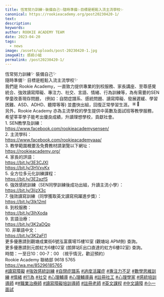 ```yaml
---
title: 恆常努力訓練✨裝備自己✨隨時準備✨目標是輕鬆入流主流學校✨
canonical: https://rookieacademy.org/post20230420-1/
text: 
description: 
keywords: 
author: ROOKIE ACADEMY TEAM
date: 2023-04-20
tags:
  - news
image: /assets/uploads/post-20230420-1.jpg
imageAlt: 感統小組
permalink: /post20230420-1/
---
```

<span class="x193iq5w xeuugli x13faqbe x1vvkbs x1xmvt09 x1lliihq x1s928wv xhkezso x1gmr53x x1cpjm7i x1fgarty x1943h6x xudqn12 x3x7a5m x6prxxf xvq8zen xo1l8bm xzsf02u x1yc453h" dir="auto"><div class="x11i5rnm xat24cr x1mh8g0r x1vvkbs xdj266r x126k92a"><div dir="auto" style="text-align: start;">恆常努力訓練<span class="x3nfvp2 x1j61x8r x1fcty0u xdj266r xhhsvwb xat24cr xgzva0m xxymvpz xlup9mm x1kky2od"><img height="16" width="16" alt="✨" referrerpolicy="origin-when-cross-origin" src="https://static.xx.fbcdn.net/images/emoji.php/v9/t7b/1.5/16/2728.png"></span>裝備自己<span class="x3nfvp2 x1j61x8r x1fcty0u xdj266r xhhsvwb xat24cr xgzva0m xxymvpz xlup9mm x1kky2od"><img height="16" width="16" alt="✨" referrerpolicy="origin-when-cross-origin" src="https://static.xx.fbcdn.net/images/emoji.php/v9/t7b/1.5/16/2728.png"></span></div><div dir="auto" style="text-align: start;">隨時準備<span class="x3nfvp2 x1j61x8r x1fcty0u xdj266r xhhsvwb xat24cr xgzva0m xxymvpz xlup9mm x1kky2od"><img height="16" width="16" alt="✨" referrerpolicy="origin-when-cross-origin" src="https://static.xx.fbcdn.net/images/emoji.php/v9/t7b/1.5/16/2728.png"></span>目標是輕鬆入流主流學校<span class="x3nfvp2 x1j61x8r x1fcty0u xdj266r xhhsvwb xat24cr xgzva0m xxymvpz xlup9mm x1kky2od"><img height="16" width="16" alt="✨" referrerpolicy="origin-when-cross-origin" src="https://static.xx.fbcdn.net/images/emoji.php/v9/t7b/1.5/16/2728.png"></span></div></div><div class="x11i5rnm xat24cr x1mh8g0r x1vvkbs xtlvy1s x126k92a"><div dir="auto" style="text-align: start;">我們是 Rookie Academy，一直致力提供專業的到校服務、家長講座、至尊感覺統合、強效讀寫障礙、專注力、社交、言語、情緒、行為訓練等，為有需要的SEN學童改善現存問題， (例如：自閉症譜系、感統問題、讀寫障礙、發展遲緩、學習困難、ASD、ADHD、聽障等等) 並盡快出組，回復正常學習生涯。<span class="x3nfvp2 x1j61x8r x1fcty0u xdj266r xhhsvwb xat24cr xgzva0m xxymvpz xlup9mm x1kky2od"><img height="16" width="16" alt="☀️" referrerpolicy="origin-when-cross-origin" src="https://static.xx.fbcdn.net/images/emoji.php/v9/tf4/1.5/16/2600.png"></span><span class="x3nfvp2 x1j61x8r x1fcty0u xdj266r xhhsvwb xat24cr xgzva0m xxymvpz xlup9mm x1kky2od"><img height="16" width="16" alt="🌈" referrerpolicy="origin-when-cross-origin" src="https://static.xx.fbcdn.net/images/emoji.php/v9/t6c/1.5/16/1f308.png"></span></div></div><div class="x11i5rnm xat24cr x1mh8g0r x1vvkbs xtlvy1s x126k92a"><div dir="auto" style="text-align: start;"><span><a tabindex="-1"></a></span>另外，Rookie Academy 亦為主流學校的學生提供中英數及面試班等教學服務，希望莘莘學子能考出優良成績，升讀理想學校，貢獻社會。</div></div><div class="x11i5rnm xat24cr x1mh8g0r x1vvkbs xtlvy1s x126k92a"><div dir="auto" style="text-align: start;">1. SEN教學及訓練：</div></div><div class="x11i5rnm xat24cr x1mh8g0r x1vvkbs xtlvy1s x126k92a"><div dir="auto" style="text-align: start;"><span><a class="x1i10hfl xjbqb8w x6umtig x1b1mbwd xaqea5y xav7gou x9f619 x1ypdohk xt0psk2 xe8uvvx xdj266r x11i5rnm xat24cr x1mh8g0r xexx8yu x4uap5 x18d9i69 xkhd6sd x16tdsg8 x1hl2dhg xggy1nq x1a2a7pz xt0b8zv x1qq9wsj xo1l8bm" href="https://www.facebook.com/rookieacademysensen/?__cft__[0]=AZXJ2SXPaW8FHri8wiIv-3qeAbPyeueBPhgQTHBI5lWsJd2jo7CvYwxakqZMPa9Jv6c278i_I_aiUr69L98Au2rCXu44XdZEtFSdO0LJFp6s7QmhTVzHqrLbaRKJYnU-_V4qhe1gg2xqKI8lrCcDYFjq0aWVR7MwOJbptJufAb0Rj883l-Hiy3Q77hcDFo84QPw&amp;__tn__=kK-R" role="link" tabindex="0"><span class="xt0psk2"><span>https://www.facebook.com/rookieacademysensen/</span></span></a></span></div></div><div class="x11i5rnm xat24cr x1mh8g0r x1vvkbs xtlvy1s x126k92a"><div dir="auto" style="text-align: start;">2. 主流學科：</div></div><div class="x11i5rnm xat24cr x1mh8g0r x1vvkbs xtlvy1s x126k92a"><div dir="auto" style="text-align: start;"><span><a class="x1i10hfl xjbqb8w x6umtig x1b1mbwd xaqea5y xav7gou x9f619 x1ypdohk xt0psk2 xe8uvvx xdj266r x11i5rnm xat24cr x1mh8g0r xexx8yu x4uap5 x18d9i69 xkhd6sd x16tdsg8 x1hl2dhg xggy1nq x1a2a7pz xt0b8zv x1qq9wsj xo1l8bm" href="https://www.facebook.com/rookieacademyaaa/?__cft__[0]=AZXJ2SXPaW8FHri8wiIv-3qeAbPyeueBPhgQTHBI5lWsJd2jo7CvYwxakqZMPa9Jv6c278i_I_aiUr69L98Au2rCXu44XdZEtFSdO0LJFp6s7QmhTVzHqrLbaRKJYnU-_V4qhe1gg2xqKI8lrCcDYFjq0aWVR7MwOJbptJufAb0Rj883l-Hiy3Q77hcDFo84QPw&amp;__tn__=kK-R" role="link" tabindex="0"><span class="xt0psk2"><span>https://www.facebook.com/rookieacademyaaa/</span></span></a></span></div></div><div class="x11i5rnm xat24cr x1mh8g0r x1vvkbs xtlvy1s x126k92a"><div dir="auto" style="text-align: start;">3. 教學範圍概要及免費教材請瀏覽以下網址：</div></div><div class="x11i5rnm xat24cr x1mh8g0r x1vvkbs xtlvy1s x126k92a"><div dir="auto" style="text-align: start;"><span><a class="x1i10hfl xjbqb8w x6umtig x1b1mbwd xaqea5y xav7gou x9f619 x1ypdohk xt0psk2 xe8uvvx xdj266r x11i5rnm xat24cr x1mh8g0r xexx8yu x4uap5 x18d9i69 xkhd6sd x16tdsg8 x1hl2dhg xggy1nq x1a2a7pz xt0b8zv x1fey0fg" href="https://l.facebook.com/l.php?u=https%3A%2F%2Frookieacademy.org%2F%3Ffbclid%3DIwAR0No3kCm-KQylGHc2ncoOy4GEhWoYN3D7eKwucak1Tr3QpBWfYgH5h1hE4&amp;h=AT39zaICz_Z5IBGjSByhvMKRsH4RwvGF99tP7qLr8oGu7fSC61gqWEqvTVSBtzSN5nuBfRqohjCxwZnQH6NKjfL9iTQbEntQLC1CeNkpbSr0JlPOz6hy3p8ajNjFP4xZdgyq&amp;__tn__=-UK-R&amp;c[0]=AT2pOaGsHoSMrkPEtph5ay5U5aPvahm4cXHhPyvor612dAK-FIlf3M-T2nkt0LwqsLpFdx5tNaYMxldSlCsgrRMunZL0o-Hb7WIbHIpYV68N__i2s14SRBMTCK9EXnTk7wv4hbd2pS3PpqZhr5gWunWsRLsuQ2mkUElcc6cByewG9vMtW133rz6eYnOmiTqA-tnaJQERRrgT" rel="nofollow noopener" role="link" tabindex="0" target="_blank">https://rookieacademy.org/</a></span></div></div><div class="x11i5rnm xat24cr x1mh8g0r x1vvkbs xtlvy1s x126k92a"><div dir="auto" style="text-align: start;">4. 家長的評語：</div></div><div class="x11i5rnm xat24cr x1mh8g0r x1vvkbs xtlvy1s x126k92a"><div dir="auto" style="text-align: start;"><span><a class="x1i10hfl xjbqb8w x6umtig x1b1mbwd xaqea5y xav7gou x9f619 x1ypdohk xt0psk2 xe8uvvx xdj266r x11i5rnm xat24cr x1mh8g0r xexx8yu x4uap5 x18d9i69 xkhd6sd x16tdsg8 x1hl2dhg xggy1nq x1a2a7pz xt0b8zv x1fey0fg" href="https://l.facebook.com/l.php?u=https%3A%2F%2Fbit.ly%2F3E3CJXI%3Ffbclid%3DIwAR0q1vCa8vZWuM3KFJEUHReAbduwWk7_JOQfjNVigL98X_BcmBtsj82ElVg&amp;h=AT0mvQYMi7ej3U7Wwq8_Cu6hLRswIDCDQNgVDsIbcMyWV4IHrC0XOkT-NwubOnLOPzA9K6qgq5jVBsw27e160LGv86zmnM4utbSXjHl2DadASdIFnIBQ_Ch2R4I45Fs_Q-t2&amp;__tn__=-UK-R&amp;c[0]=AT2pOaGsHoSMrkPEtph5ay5U5aPvahm4cXHhPyvor612dAK-FIlf3M-T2nkt0LwqsLpFdx5tNaYMxldSlCsgrRMunZL0o-Hb7WIbHIpYV68N__i2s14SRBMTCK9EXnTk7wv4hbd2pS3PpqZhr5gWunWsRLsuQ2mkUElcc6cByewG9vMtW133rz6eYnOmiTqA-tnaJQERRrgT" rel="nofollow noopener" role="link" tabindex="0" target="_blank">https://bit.ly/3E3CJXI</a></span></div></div><div class="x11i5rnm xat24cr x1mh8g0r x1vvkbs xtlvy1s x126k92a"><div dir="auto" style="text-align: start;"><span><a class="x1i10hfl xjbqb8w x6umtig x1b1mbwd xaqea5y xav7gou x9f619 x1ypdohk xt0psk2 xe8uvvx xdj266r x11i5rnm xat24cr x1mh8g0r xexx8yu x4uap5 x18d9i69 xkhd6sd x16tdsg8 x1hl2dhg xggy1nq x1a2a7pz xt0b8zv x1fey0fg" href="https://l.facebook.com/l.php?u=https%3A%2F%2Fbit.ly%2F3HVxyKx%3Ffbclid%3DIwAR0pEcTuLyI7yZtkNJ_A80EZU2KM9tIVDEBybFXHXMXf0nXTrHzZhNKl2Q4&amp;h=AT1uI_zZGux_6sadcsDGF7p0tjax9jruFNswHN4bXrcWyeYGoV2dqWq6hs-X0kch7gudK2Xi4Rc4S7BUJvyxHaSKGyQr8gsI7JA6MK_CKrhDrGZRQ2vBoOy4Xg0iHs27LqmS&amp;__tn__=-UK-R&amp;c[0]=AT2pOaGsHoSMrkPEtph5ay5U5aPvahm4cXHhPyvor612dAK-FIlf3M-T2nkt0LwqsLpFdx5tNaYMxldSlCsgrRMunZL0o-Hb7WIbHIpYV68N__i2s14SRBMTCK9EXnTk7wv4hbd2pS3PpqZhr5gWunWsRLsuQ2mkUElcc6cByewG9vMtW133rz6eYnOmiTqA-tnaJQERRrgT" rel="nofollow noopener" role="link" tabindex="0" target="_blank">https://bit.ly/3HVxyKx</a></span></div></div><div class="x11i5rnm xat24cr x1mh8g0r x1vvkbs xtlvy1s x126k92a"><div dir="auto" style="text-align: start;">5. 全方位多元化訓練課程：</div></div><div class="x11i5rnm xat24cr x1mh8g0r x1vvkbs xtlvy1s x126k92a"><div dir="auto" style="text-align: start;"><span><a class="x1i10hfl xjbqb8w x6umtig x1b1mbwd xaqea5y xav7gou x9f619 x1ypdohk xt0psk2 xe8uvvx xdj266r x11i5rnm xat24cr x1mh8g0r xexx8yu x4uap5 x18d9i69 xkhd6sd x16tdsg8 x1hl2dhg xggy1nq x1a2a7pz xt0b8zv x1fey0fg" href="https://l.facebook.com/l.php?u=https%3A%2F%2Fbit.ly%2F3E2azfS%3Ffbclid%3DIwAR3Olfq8PAJKjLhbi0J18NDS1zTJ1qFRVPlKcvJgjaSCbvQxXRyF108p4-8&amp;h=AT1RZ62_1nKn4ag5NL30mxAKTidsRkB1dJo1poS_F5I2Dsl0Y6jzvf7bn3YwNzh2U9aOCDOmRptayKk2tH6Q2pdSQrMspRgg7LYaw23TqmlgVeBie78ugWsYSP5fsNhqqR5M&amp;__tn__=-UK-R&amp;c[0]=AT2pOaGsHoSMrkPEtph5ay5U5aPvahm4cXHhPyvor612dAK-FIlf3M-T2nkt0LwqsLpFdx5tNaYMxldSlCsgrRMunZL0o-Hb7WIbHIpYV68N__i2s14SRBMTCK9EXnTk7wv4hbd2pS3PpqZhr5gWunWsRLsuQ2mkUElcc6cByewG9vMtW133rz6eYnOmiTqA-tnaJQERRrgT" rel="nofollow noopener" role="link" tabindex="0" target="_blank">https://bit.ly/3E2azfS</a></span></div></div><div class="x11i5rnm xat24cr x1mh8g0r x1vvkbs xtlvy1s x126k92a"><div dir="auto" style="text-align: start;">6. 強效感統訓練（SEN同學訓練後成功出組，升讀主流小學）：</div></div><div class="x11i5rnm xat24cr x1mh8g0r x1vvkbs xtlvy1s x126k92a"><div dir="auto" style="text-align: start;"><span><a class="x1i10hfl xjbqb8w x6umtig x1b1mbwd xaqea5y xav7gou x9f619 x1ypdohk xt0psk2 xe8uvvx xdj266r x11i5rnm xat24cr x1mh8g0r xexx8yu x4uap5 x18d9i69 xkhd6sd x16tdsg8 x1hl2dhg xggy1nq x1a2a7pz xt0b8zv x1fey0fg" href="https://l.facebook.com/l.php?u=https%3A%2F%2Fbit.ly%2F3IjzX3c%3Ffbclid%3DIwAR2_vjpuAhBwg8PgJ8CJjzPhYcsCkfh2fAr1G8J-dG18npZj-AkiETu9dwE&amp;h=AT22YqaG91ZUvC-DKUu4KZ7uUNHsyivILmx4jwxJfsrLt9LygMRxdjnKIFqF2u1A8poXRqulpU7T5U29pzPyNzOk9v8w4ujGa3fRi_8mV5GnJ_dDkWSw8wUVBJmhpaYMOENn&amp;__tn__=-UK-R&amp;c[0]=AT2pOaGsHoSMrkPEtph5ay5U5aPvahm4cXHhPyvor612dAK-FIlf3M-T2nkt0LwqsLpFdx5tNaYMxldSlCsgrRMunZL0o-Hb7WIbHIpYV68N__i2s14SRBMTCK9EXnTk7wv4hbd2pS3PpqZhr5gWunWsRLsuQ2mkUElcc6cByewG9vMtW133rz6eYnOmiTqA-tnaJQERRrgT" rel="nofollow noopener" role="link" tabindex="0" target="_blank">https://bit.ly/3IjzX3c</a></span></div></div><div class="x11i5rnm xat24cr x1mh8g0r x1vvkbs xtlvy1s x126k92a"><div dir="auto" style="text-align: start;">7. 強效讀寫訓練（同學獲取英文讀寫飛躍進步獎）：</div><div dir="auto" style="text-align: start;"><span><a class="x1i10hfl xjbqb8w x6umtig x1b1mbwd xaqea5y xav7gou x9f619 x1ypdohk xt0psk2 xe8uvvx xdj266r x11i5rnm xat24cr x1mh8g0r xexx8yu x4uap5 x18d9i69 xkhd6sd x16tdsg8 x1hl2dhg xggy1nq x1a2a7pz xt0b8zv x1fey0fg" href="https://l.facebook.com/l.php?u=https%3A%2F%2Fbit.ly%2F3Ik12mI%3Ffbclid%3DIwAR0No3kCm-KQylGHc2ncoOy4GEhWoYN3D7eKwucak1Tr3QpBWfYgH5h1hE4&amp;h=AT1wF4jRmv-t4x9I74LDtJcwjKwb_piOVnHfp79V0NPOfHwV3YxcR2ugHV-FVn-6hPh8B4CHz3gc54eRZntanIjAkLR2XaRH_GFYYF4oyLW3ynG4-BrFHWK3aTs36FUQayRn&amp;__tn__=-UK-R&amp;c[0]=AT2pOaGsHoSMrkPEtph5ay5U5aPvahm4cXHhPyvor612dAK-FIlf3M-T2nkt0LwqsLpFdx5tNaYMxldSlCsgrRMunZL0o-Hb7WIbHIpYV68N__i2s14SRBMTCK9EXnTk7wv4hbd2pS3PpqZhr5gWunWsRLsuQ2mkUElcc6cByewG9vMtW133rz6eYnOmiTqA-tnaJQERRrgT" rel="nofollow noopener" role="link" tabindex="0" target="_blank">https://bit.ly/3Ik12mI</a></span></div></div><div class="x11i5rnm xat24cr x1mh8g0r x1vvkbs xtlvy1s x126k92a"><div dir="auto" style="text-align: start;">8. 到校服務：</div></div><div class="x11i5rnm xat24cr x1mh8g0r x1vvkbs xtlvy1s x126k92a"><div dir="auto" style="text-align: start;"><span><a class="x1i10hfl xjbqb8w x6umtig x1b1mbwd xaqea5y xav7gou x9f619 x1ypdohk xt0psk2 xe8uvvx xdj266r x11i5rnm xat24cr x1mh8g0r xexx8yu x4uap5 x18d9i69 xkhd6sd x16tdsg8 x1hl2dhg xggy1nq x1a2a7pz xt0b8zv x1fey0fg" href="https://l.facebook.com/l.php?u=https%3A%2F%2Fbit.ly%2F3IhXoda%3Ffbclid%3DIwAR1FBBaBr9MIXYRKCvCFruFrC-GfoBuD3XaeXmV99bFR2lvBAQa9CVUMUP0&amp;h=AT0DYFTNDTw2jGHvYltfmtQ28CRLy_6BJpe3xwwhdijDMiVDo73QpyNFwYdCe5gueB2ds7PfGheURg9itr00tqrYBSMNGdCiRZI65bY8Q1R8CiwX-cmMT-hh94EycP42vPXm&amp;__tn__=-UK-R&amp;c[0]=AT2pOaGsHoSMrkPEtph5ay5U5aPvahm4cXHhPyvor612dAK-FIlf3M-T2nkt0LwqsLpFdx5tNaYMxldSlCsgrRMunZL0o-Hb7WIbHIpYV68N__i2s14SRBMTCK9EXnTk7wv4hbd2pS3PpqZhr5gWunWsRLsuQ2mkUElcc6cByewG9vMtW133rz6eYnOmiTqA-tnaJQERRrgT" rel="nofollow noopener" role="link" tabindex="0" target="_blank">https://bit.ly/3IhXoda</a></span></div></div><div class="x11i5rnm xat24cr x1mh8g0r x1vvkbs xtlvy1s x126k92a"><div dir="auto" style="text-align: start;">9. 言語治療：</div></div><div class="x11i5rnm xat24cr x1mh8g0r x1vvkbs xtlvy1s x126k92a"><div dir="auto" style="text-align: start;"><span><a class="x1i10hfl xjbqb8w x6umtig x1b1mbwd xaqea5y xav7gou x9f619 x1ypdohk xt0psk2 xe8uvvx xdj266r x11i5rnm xat24cr x1mh8g0r xexx8yu x4uap5 x18d9i69 xkhd6sd x16tdsg8 x1hl2dhg xggy1nq x1a2a7pz xt0b8zv x1fey0fg" href="https://l.facebook.com/l.php?u=https%3A%2F%2Fbit.ly%2F3K2aDQp%3Ffbclid%3DIwAR3LV-6FDdrCpdfpGxI_RJvLAE7kVbI8mwDC2vD623Q_AcD78CPnqDGLpzY&amp;h=AT2MhggcmkHnjOqM3KOGegjyqfx_YD4K6Skl4iULJ_vTbAJADqDUEk9RyHsYyWzxttsHvaBdvlVSpNgZql19Wc_Hf0UPDkZIXhS1mVD_QbYiQTOXjwl2lIba51wV4ELKj-Ti&amp;__tn__=-UK-R&amp;c[0]=AT2pOaGsHoSMrkPEtph5ay5U5aPvahm4cXHhPyvor612dAK-FIlf3M-T2nkt0LwqsLpFdx5tNaYMxldSlCsgrRMunZL0o-Hb7WIbHIpYV68N__i2s14SRBMTCK9EXnTk7wv4hbd2pS3PpqZhr5gWunWsRLsuQ2mkUElcc6cByewG9vMtW133rz6eYnOmiTqA-tnaJQERRrgT" rel="nofollow noopener" role="link" tabindex="0" target="_blank">https://bit.ly/3K2aDQp</a></span></div></div><div class="x11i5rnm xat24cr x1mh8g0r x1vvkbs xtlvy1s x126k92a"><div dir="auto" style="text-align: start;">10. 非華語中文：</div><div dir="auto" style="text-align: start;"><span><a class="x1i10hfl xjbqb8w x6umtig x1b1mbwd xaqea5y xav7gou x9f619 x1ypdohk xt0psk2 xe8uvvx xdj266r x11i5rnm xat24cr x1mh8g0r xexx8yu x4uap5 x18d9i69 xkhd6sd x16tdsg8 x1hl2dhg xggy1nq x1a2a7pz xt0b8zv x1fey0fg" href="https://l.facebook.com/l.php?u=https%3A%2F%2Fbit.ly%2F3K2aFI1%3Ffbclid%3DIwAR13Ab11YM5s5G518_M7tfIbdhBR716Ni7qLZX-rNK2Igt8_5DMAlvdVp88&amp;h=AT1ZsLpDvVGGJ1dsISBA2jgwAXxIReMri4sriwmVFDtiw5p7Q_Fy0bW4_xzm3VizXRnHSeN54iAEZzQYGCNZgwps-fjzJZ9Jnk-rLqUvbTXiaV6fuES6uLxn2b_A62VXfgXW&amp;__tn__=-UK-R&amp;c[0]=AT2pOaGsHoSMrkPEtph5ay5U5aPvahm4cXHhPyvor612dAK-FIlf3M-T2nkt0LwqsLpFdx5tNaYMxldSlCsgrRMunZL0o-Hb7WIbHIpYV68N__i2s14SRBMTCK9EXnTk7wv4hbd2pS3PpqZhr5gWunWsRLsuQ2mkUElcc6cByewG9vMtW133rz6eYnOmiTqA-tnaJQERRrgT" rel="nofollow noopener" role="link" tabindex="0" target="_blank">https://bit.ly/3K2aFI1</a></span></div></div><div class="x11i5rnm xat24cr x1mh8g0r x1vvkbs xtlvy1s x126k92a"><div dir="auto" style="text-align: start;">更多優惠請到觀塘成業街6號泓富廣場15樓10室 (觀塘站 APM側) 查詢。</div></div><div class="x11i5rnm xat24cr x1mh8g0r x1vvkbs xtlvy1s x126k92a"><div dir="auto" style="text-align: start;">更多優惠請到元朗虹方6樓02室 (朗屏站E出口直達的虹方6樓02室) 查詢。</div></div><div class="x11i5rnm xat24cr x1mh8g0r x1vvkbs xtlvy1s x126k92a"><div dir="auto" style="text-align: start;">時間：一至日10：00-7：00 （視乎情況，歡迎預約）</div></div><div class="x11i5rnm xat24cr x1mh8g0r x1vvkbs xtlvy1s x126k92a"><div dir="auto" style="text-align: start;">Rookie Academy 聯絡部 9618 5765 </div></div><div class="x11i5rnm xat24cr x1mh8g0r x1vvkbs xtlvy1s x126k92a"><div dir="auto" style="text-align: start;"><span><a class="x1i10hfl xjbqb8w x6umtig x1b1mbwd xaqea5y xav7gou x9f619 x1ypdohk xt0psk2 xe8uvvx xdj266r x11i5rnm xat24cr x1mh8g0r xexx8yu x4uap5 x18d9i69 xkhd6sd x16tdsg8 x1hl2dhg xggy1nq x1a2a7pz xt0b8zv x1fey0fg" href="https://l.facebook.com/l.php?u=https%3A%2F%2Fwa.me%2F85296185765%3Ffbclid%3DIwAR2qF-wdZUZK2eqGGBC8Kje_svvJJunLUa33KGQMePpunO381Q-7-QCgZ5A&amp;h=AT0zVYULYODvon76z4Nsf4rDuoLDA9ayuEiPM1oCQeO88OwSqvMnoV2_VCyGWQbGqq3XDV0nU93dQrg2L-RFPzb-9rFn5T9g3mZMfQ7T8Cy2Y5sxbVmJNUTdlEkkPO8UDntS&amp;__tn__=-UK-R&amp;c[0]=AT2pOaGsHoSMrkPEtph5ay5U5aPvahm4cXHhPyvor612dAK-FIlf3M-T2nkt0LwqsLpFdx5tNaYMxldSlCsgrRMunZL0o-Hb7WIbHIpYV68N__i2s14SRBMTCK9EXnTk7wv4hbd2pS3PpqZhr5gWunWsRLsuQ2mkUElcc6cByewG9vMtW133rz6eYnOmiTqA-tnaJQERRrgT" rel="nofollow noopener" role="link" tabindex="0" target="_blank">https://wa.me/85296185765</a></span></div></div><div class="x11i5rnm xat24cr x1mh8g0r x1vvkbs xtlvy1s x126k92a"><div dir="auto" style="text-align: start;"><span><a class="x1i10hfl xjbqb8w x6umtig x1b1mbwd xaqea5y xav7gou x9f619 x1ypdohk xt0psk2 xe8uvvx xdj266r x11i5rnm xat24cr x1mh8g0r xexx8yu x4uap5 x18d9i69 xkhd6sd x16tdsg8 x1hl2dhg xggy1nq x1a2a7pz xt0b8zv x1qq9wsj xo1l8bm" href="https://www.facebook.com/hashtag/%E8%AE%80%E5%AF%AB%E9%9A%9C%E7%A4%99?__eep__=6&amp;__cft__[0]=AZXJ2SXPaW8FHri8wiIv-3qeAbPyeueBPhgQTHBI5lWsJd2jo7CvYwxakqZMPa9Jv6c278i_I_aiUr69L98Au2rCXu44XdZEtFSdO0LJFp6s7QmhTVzHqrLbaRKJYnU-_V4qhe1gg2xqKI8lrCcDYFjq0aWVR7MwOJbptJufAb0Rj883l-Hiy3Q77hcDFo84QPw&amp;__tn__=*NK-R" role="link" tabindex="0">#讀寫障礙</a></span> <span><a class="x1i10hfl xjbqb8w x6umtig x1b1mbwd xaqea5y xav7gou x9f619 x1ypdohk xt0psk2 xe8uvvx xdj266r x11i5rnm xat24cr x1mh8g0r xexx8yu x4uap5 x18d9i69 xkhd6sd x16tdsg8 x1hl2dhg xggy1nq x1a2a7pz xt0b8zv x1qq9wsj xo1l8bm" href="https://www.facebook.com/hashtag/%E5%BC%B7%E6%95%88%E6%84%9F%E7%B5%B1%E8%A8%93%E7%B7%B4?__eep__=6&amp;__cft__[0]=AZXJ2SXPaW8FHri8wiIv-3qeAbPyeueBPhgQTHBI5lWsJd2jo7CvYwxakqZMPa9Jv6c278i_I_aiUr69L98Au2rCXu44XdZEtFSdO0LJFp6s7QmhTVzHqrLbaRKJYnU-_V4qhe1gg2xqKI8lrCcDYFjq0aWVR7MwOJbptJufAb0Rj883l-Hiy3Q77hcDFo84QPw&amp;__tn__=*NK-R" role="link" tabindex="0">#強效感統訓練</a></span> <span><a class="x1i10hfl xjbqb8w x6umtig x1b1mbwd xaqea5y xav7gou x9f619 x1ypdohk xt0psk2 xe8uvvx xdj266r x11i5rnm xat24cr x1mh8g0r xexx8yu x4uap5 x18d9i69 xkhd6sd x16tdsg8 x1hl2dhg xggy1nq x1a2a7pz xt0b8zv x1qq9wsj xo1l8bm" href="https://www.facebook.com/hashtag/%E8%87%AA%E9%96%89%E7%97%87%E8%AD%9C%E7%B3%BB?__eep__=6&amp;__cft__[0]=AZXJ2SXPaW8FHri8wiIv-3qeAbPyeueBPhgQTHBI5lWsJd2jo7CvYwxakqZMPa9Jv6c278i_I_aiUr69L98Au2rCXu44XdZEtFSdO0LJFp6s7QmhTVzHqrLbaRKJYnU-_V4qhe1gg2xqKI8lrCcDYFjq0aWVR7MwOJbptJufAb0Rj883l-Hiy3Q77hcDFo84QPw&amp;__tn__=*NK-R" role="link" tabindex="0">#自閉症譜系</a></span> <span><a class="x1i10hfl xjbqb8w x6umtig x1b1mbwd xaqea5y xav7gou x9f619 x1ypdohk xt0psk2 xe8uvvx xdj266r x11i5rnm xat24cr x1mh8g0r xexx8yu x4uap5 x18d9i69 xkhd6sd x16tdsg8 x1hl2dhg xggy1nq x1a2a7pz xt0b8zv x1qq9wsj xo1l8bm" href="https://www.facebook.com/hashtag/%E9%81%8E%E5%BA%A6%E6%B4%BB%E8%BA%8D%E7%97%87?__eep__=6&amp;__cft__[0]=AZXJ2SXPaW8FHri8wiIv-3qeAbPyeueBPhgQTHBI5lWsJd2jo7CvYwxakqZMPa9Jv6c278i_I_aiUr69L98Au2rCXu44XdZEtFSdO0LJFp6s7QmhTVzHqrLbaRKJYnU-_V4qhe1gg2xqKI8lrCcDYFjq0aWVR7MwOJbptJufAb0Rj883l-Hiy3Q77hcDFo84QPw&amp;__tn__=*NK-R" role="link" tabindex="0">#過度活躍症</a></span> <span><a class="x1i10hfl xjbqb8w x6umtig x1b1mbwd xaqea5y xav7gou x9f619 x1ypdohk xt0psk2 xe8uvvx xdj266r x11i5rnm xat24cr x1mh8g0r xexx8yu x4uap5 x18d9i69 xkhd6sd x16tdsg8 x1hl2dhg xggy1nq x1a2a7pz xt0b8zv x1qq9wsj xo1l8bm" href="https://www.facebook.com/hashtag/%E5%B0%88%E6%B3%A8%E5%8A%9B%E4%B8%8D%E8%B6%B3?__eep__=6&amp;__cft__[0]=AZXJ2SXPaW8FHri8wiIv-3qeAbPyeueBPhgQTHBI5lWsJd2jo7CvYwxakqZMPa9Jv6c278i_I_aiUr69L98Au2rCXu44XdZEtFSdO0LJFp6s7QmhTVzHqrLbaRKJYnU-_V4qhe1gg2xqKI8lrCcDYFjq0aWVR7MwOJbptJufAb0Rj883l-Hiy3Q77hcDFo84QPw&amp;__tn__=*NK-R" role="link" tabindex="0">#專注力不足</a></span> <span><a class="x1i10hfl xjbqb8w x6umtig x1b1mbwd xaqea5y xav7gou x9f619 x1ypdohk xt0psk2 xe8uvvx xdj266r x11i5rnm xat24cr x1mh8g0r xexx8yu x4uap5 x18d9i69 xkhd6sd x16tdsg8 x1hl2dhg xggy1nq x1a2a7pz xt0b8zv x1qq9wsj xo1l8bm" href="https://www.facebook.com/hashtag/%E6%95%B8%E5%AD%B8%E6%80%9D%E7%B6%AD%E8%A8%93%E7%B7%B4?__eep__=6&amp;__cft__[0]=AZXJ2SXPaW8FHri8wiIv-3qeAbPyeueBPhgQTHBI5lWsJd2jo7CvYwxakqZMPa9Jv6c278i_I_aiUr69L98Au2rCXu44XdZEtFSdO0LJFp6s7QmhTVzHqrLbaRKJYnU-_V4qhe1gg2xqKI8lrCcDYFjq0aWVR7MwOJbptJufAb0Rj883l-Hiy3Q77hcDFo84QPw&amp;__tn__=*NK-R" role="link" tabindex="0">#數學思維訓練</a></span> <span><a class="x1i10hfl xjbqb8w x6umtig x1b1mbwd xaqea5y xav7gou x9f619 x1ypdohk xt0psk2 xe8uvvx xdj266r x11i5rnm xat24cr x1mh8g0r xexx8yu x4uap5 x18d9i69 xkhd6sd x16tdsg8 x1hl2dhg xggy1nq x1a2a7pz xt0b8zv x1qq9wsj xo1l8bm" href="https://www.facebook.com/hashtag/%E6%83%85%E7%B7%92?__eep__=6&amp;__cft__[0]=AZXJ2SXPaW8FHri8wiIv-3qeAbPyeueBPhgQTHBI5lWsJd2jo7CvYwxakqZMPa9Jv6c278i_I_aiUr69L98Au2rCXu44XdZEtFSdO0LJFp6s7QmhTVzHqrLbaRKJYnU-_V4qhe1gg2xqKI8lrCcDYFjq0aWVR7MwOJbptJufAb0Rj883l-Hiy3Q77hcDFo84QPw&amp;__tn__=*NK-R" role="link" tabindex="0">#情緒</a></span> <span><a class="x1i10hfl xjbqb8w x6umtig x1b1mbwd xaqea5y xav7gou x9f619 x1ypdohk xt0psk2 xe8uvvx xdj266r x11i5rnm xat24cr x1mh8g0r xexx8yu x4uap5 x18d9i69 xkhd6sd x16tdsg8 x1hl2dhg xggy1nq x1a2a7pz xt0b8zv x1qq9wsj xo1l8bm" href="https://www.facebook.com/hashtag/%E8%A1%8C%E7%82%BA?__eep__=6&amp;__cft__[0]=AZXJ2SXPaW8FHri8wiIv-3qeAbPyeueBPhgQTHBI5lWsJd2jo7CvYwxakqZMPa9Jv6c278i_I_aiUr69L98Au2rCXu44XdZEtFSdO0LJFp6s7QmhTVzHqrLbaRKJYnU-_V4qhe1gg2xqKI8lrCcDYFjq0aWVR7MwOJbptJufAb0Rj883l-Hiy3Q77hcDFo84QPw&amp;__tn__=*NK-R" role="link" tabindex="0">#行為</a></span> <span><a class="x1i10hfl xjbqb8w x6umtig x1b1mbwd xaqea5y xav7gou x9f619 x1ypdohk xt0psk2 xe8uvvx xdj266r x11i5rnm xat24cr x1mh8g0r xexx8yu x4uap5 x18d9i69 xkhd6sd x16tdsg8 x1hl2dhg xggy1nq x1a2a7pz xt0b8zv x1qq9wsj xo1l8bm" href="https://www.facebook.com/hashtag/%E7%A4%BE%E4%BA%A4?__eep__=6&amp;__cft__[0]=AZXJ2SXPaW8FHri8wiIv-3qeAbPyeueBPhgQTHBI5lWsJd2jo7CvYwxakqZMPa9Jv6c278i_I_aiUr69L98Au2rCXu44XdZEtFSdO0LJFp6s7QmhTVzHqrLbaRKJYnU-_V4qhe1gg2xqKI8lrCcDYFjq0aWVR7MwOJbptJufAb0Rj883l-Hiy3Q77hcDFo84QPw&amp;__tn__=*NK-R" role="link" tabindex="0">#社交</a></span> <span><a class="x1i10hfl xjbqb8w x6umtig x1b1mbwd xaqea5y xav7gou x9f619 x1ypdohk xt0psk2 xe8uvvx xdj266r x11i5rnm xat24cr x1mh8g0r xexx8yu x4uap5 x18d9i69 xkhd6sd x16tdsg8 x1hl2dhg xggy1nq x1a2a7pz xt0b8zv x1qq9wsj xo1l8bm" href="https://www.facebook.com/hashtag/%E5%BF%83%E7%90%86%E8%BC%94%E5%B0%8E?__eep__=6&amp;__cft__[0]=AZXJ2SXPaW8FHri8wiIv-3qeAbPyeueBPhgQTHBI5lWsJd2jo7CvYwxakqZMPa9Jv6c278i_I_aiUr69L98Au2rCXu44XdZEtFSdO0LJFp6s7QmhTVzHqrLbaRKJYnU-_V4qhe1gg2xqKI8lrCcDYFjq0aWVR7MwOJbptJufAb0Rj883l-Hiy3Q77hcDFo84QPw&amp;__tn__=*NK-R" role="link" tabindex="0">#心理輔導</a></span> <span><a class="x1i10hfl xjbqb8w x6umtig x1b1mbwd xaqea5y xav7gou x9f619 x1ypdohk xt0psk2 xe8uvvx xdj266r x11i5rnm xat24cr x1mh8g0r xexx8yu x4uap5 x18d9i69 xkhd6sd x16tdsg8 x1hl2dhg xggy1nq x1a2a7pz xt0b8zv x1qq9wsj xo1l8bm" href="https://www.facebook.com/hashtag/%E5%BF%83%E7%90%86%E8%BC%94%E5%B0%8E%E5%93%A1?__eep__=6&amp;__cft__[0]=AZXJ2SXPaW8FHri8wiIv-3qeAbPyeueBPhgQTHBI5lWsJd2jo7CvYwxakqZMPa9Jv6c278i_I_aiUr69L98Au2rCXu44XdZEtFSdO0LJFp6s7QmhTVzHqrLbaRKJYnU-_V4qhe1gg2xqKI8lrCcDYFjq0aWVR7MwOJbptJufAb0Rj883l-Hiy3Q77hcDFo84QPw&amp;__tn__=*NK-R" role="link" tabindex="0">#心理輔導員</a></span> <span><a class="x1i10hfl xjbqb8w x6umtig x1b1mbwd xaqea5y xav7gou x9f619 x1ypdohk xt0psk2 xe8uvvx xdj266r x11i5rnm xat24cr x1mh8g0r xexx8yu x4uap5 x18d9i69 xkhd6sd x16tdsg8 x1hl2dhg xggy1nq x1a2a7pz xt0b8zv x1qq9wsj xo1l8bm" href="https://www.facebook.com/hashtag/%E8%A8%BB%E5%86%8A%E7%A4%BE%E5%B7%A5?__eep__=6&amp;__cft__[0]=AZXJ2SXPaW8FHri8wiIv-3qeAbPyeueBPhgQTHBI5lWsJd2jo7CvYwxakqZMPa9Jv6c278i_I_aiUr69L98Au2rCXu44XdZEtFSdO0LJFp6s7QmhTVzHqrLbaRKJYnU-_V4qhe1gg2xqKI8lrCcDYFjq0aWVR7MwOJbptJufAb0Rj883l-Hiy3Q77hcDFo84QPw&amp;__tn__=*NK-R" role="link" tabindex="0">#註冊社工</a></span> <span><a class="x1i10hfl xjbqb8w x6umtig x1b1mbwd xaqea5y xav7gou x9f619 x1ypdohk xt0psk2 xe8uvvx xdj266r x11i5rnm xat24cr x1mh8g0r xexx8yu x4uap5 x18d9i69 xkhd6sd x16tdsg8 x1hl2dhg xggy1nq x1a2a7pz xt0b8zv x1qq9wsj xo1l8bm" href="https://www.facebook.com/hashtag/%E5%BF%83%E7%90%86%E5%AD%B8%E5%AE%B6?__eep__=6&amp;__cft__[0]=AZXJ2SXPaW8FHri8wiIv-3qeAbPyeueBPhgQTHBI5lWsJd2jo7CvYwxakqZMPa9Jv6c278i_I_aiUr69L98Au2rCXu44XdZEtFSdO0LJFp6s7QmhTVzHqrLbaRKJYnU-_V4qhe1gg2xqKI8lrCcDYFjq0aWVR7MwOJbptJufAb0Rj883l-Hiy3Q77hcDFo84QPw&amp;__tn__=*NK-R" role="link" tabindex="0">#心理學家</a></span> <span><a class="x1i10hfl xjbqb8w x6umtig x1b1mbwd xaqea5y xav7gou x9f619 x1ypdohk xt0psk2 xe8uvvx xdj266r x11i5rnm xat24cr x1mh8g0r xexx8yu x4uap5 x18d9i69 xkhd6sd x16tdsg8 x1hl2dhg xggy1nq x1a2a7pz xt0b8zv x1qq9wsj xo1l8bm" href="https://www.facebook.com/hashtag/%E6%84%9F%E7%B5%B1%E5%9F%B9%E8%A8%93%E5%B0%8E%E5%B8%AB?__eep__=6&amp;__cft__[0]=AZXJ2SXPaW8FHri8wiIv-3qeAbPyeueBPhgQTHBI5lWsJd2jo7CvYwxakqZMPa9Jv6c278i_I_aiUr69L98Au2rCXu44XdZEtFSdO0LJFp6s7QmhTVzHqrLbaRKJYnU-_V4qhe1gg2xqKI8lrCcDYFjq0aWVR7MwOJbptJufAb0Rj883l-Hiy3Q77hcDFo84QPw&amp;__tn__=*NK-R" role="link" tabindex="0">#感統培訓導師</a></span> #<span><a class="x1i10hfl xjbqb8w x6umtig x1b1mbwd xaqea5y xav7gou x9f619 x1ypdohk xt0psk2 xe8uvvx xdj266r x11i5rnm xat24cr x1mh8g0r xexx8yu x4uap5 x18d9i69 xkhd6sd x16tdsg8 x1hl2dhg xggy1nq x1a2a7pz xt0b8zv x1qq9wsj xo1l8bm" href="https://www.facebook.com/hashtag/%E8%81%B7%E6%A5%AD%E6%B2%BB%E7%99%82%E5%B8%AB?__eep__=6&amp;__cft__[0]=AZXJ2SXPaW8FHri8wiIv-3qeAbPyeueBPhgQTHBI5lWsJd2jo7CvYwxakqZMPa9Jv6c278i_I_aiUr69L98Au2rCXu44XdZEtFSdO0LJFp6s7QmhTVzHqrLbaRKJYnU-_V4qhe1gg2xqKI8lrCcDYFjq0aWVR7MwOJbptJufAb0Rj883l-Hiy3Q77hcDFo84QPw&amp;__tn__=*NK-R" role="link" tabindex="0">#職業治療師</a></span> <span><a class="x1i10hfl xjbqb8w x6umtig x1b1mbwd xaqea5y xav7gou x9f619 x1ypdohk xt0psk2 xe8uvvx xdj266r x11i5rnm xat24cr x1mh8g0r xexx8yu x4uap5 x18d9i69 xkhd6sd x16tdsg8 x1hl2dhg xggy1nq x1a2a7pz xt0b8zv x1qq9wsj xo1l8bm" href="https://www.facebook.com/hashtag/%E8%AE%80%E5%AF%AB%E9%9A%9C%E7%A4%99%E5%9F%B9%E8%A8%93%E5%B0%8E%E5%B8%AB?__eep__=6&amp;__cft__[0]=AZXJ2SXPaW8FHri8wiIv-3qeAbPyeueBPhgQTHBI5lWsJd2jo7CvYwxakqZMPa9Jv6c278i_I_aiUr69L98Au2rCXu44XdZEtFSdO0LJFp6s7QmhTVzHqrLbaRKJYnU-_V4qhe1gg2xqKI8lrCcDYFjq0aWVR7MwOJbptJufAb0Rj883l-Hiy3Q77hcDFo84QPw&amp;__tn__=*NK-R" role="link" tabindex="0">#讀寫障礙培訓導師</a></span> <span><a class="x1i10hfl xjbqb8w x6umtig x1b1mbwd xaqea5y xav7gou x9f619 x1ypdohk xt0psk2 xe8uvvx xdj266r x11i5rnm xat24cr x1mh8g0r xexx8yu x4uap5 x18d9i69 xkhd6sd x16tdsg8 x1hl2dhg xggy1nq x1a2a7pz xt0b8zv x1qq9wsj xo1l8bm" href="https://www.facebook.com/hashtag/%E8%A8%BB%E5%86%8A%E8%80%81%E5%B8%AB?__eep__=6&amp;__cft__[0]=AZXJ2SXPaW8FHri8wiIv-3qeAbPyeueBPhgQTHBI5lWsJd2jo7CvYwxakqZMPa9Jv6c278i_I_aiUr69L98Au2rCXu44XdZEtFSdO0LJFp6s7QmhTVzHqrLbaRKJYnU-_V4qhe1gg2xqKI8lrCcDYFjq0aWVR7MwOJbptJufAb0Rj883l-Hiy3Q77hcDFo84QPw&amp;__tn__=*NK-R" role="link" tabindex="0">#註冊老師</a></span> <span><a class="x1i10hfl xjbqb8w x6umtig x1b1mbwd xaqea5y xav7gou x9f619 x1ypdohk xt0psk2 xe8uvvx xdj266r x11i5rnm xat24cr x1mh8g0r xexx8yu x4uap5 x18d9i69 xkhd6sd x16tdsg8 x1hl2dhg xggy1nq x1a2a7pz xt0b8zv x1qq9wsj xo1l8bm" href="https://www.facebook.com/hashtag/%E8%8B%B1%E6%96%87%E8%AA%B2%E7%A8%8B?__eep__=6&amp;__cft__[0]=AZXJ2SXPaW8FHri8wiIv-3qeAbPyeueBPhgQTHBI5lWsJd2jo7CvYwxakqZMPa9Jv6c278i_I_aiUr69L98Au2rCXu44XdZEtFSdO0LJFp6s7QmhTVzHqrLbaRKJYnU-_V4qhe1gg2xqKI8lrCcDYFjq0aWVR7MwOJbptJufAb0Rj883l-Hiy3Q77hcDFo84QPw&amp;__tn__=*NK-R" role="link" tabindex="0">#英文課程</a></span> <span><a class="x1i10hfl xjbqb8w x6umtig x1b1mbwd xaqea5y xav7gou x9f619 x1ypdohk xt0psk2 xe8uvvx xdj266r x11i5rnm xat24cr x1mh8g0r xexx8yu x4uap5 x18d9i69 xkhd6sd x16tdsg8 x1hl2dhg xggy1nq x1a2a7pz xt0b8zv x1qq9wsj xo1l8bm" href="https://www.facebook.com/hashtag/%E4%B8%AD%E6%96%87%E8%AE%80%E9%9A%9C?__eep__=6&amp;__cft__[0]=AZXJ2SXPaW8FHri8wiIv-3qeAbPyeueBPhgQTHBI5lWsJd2jo7CvYwxakqZMPa9Jv6c278i_I_aiUr69L98Au2rCXu44XdZEtFSdO0LJFp6s7QmhTVzHqrLbaRKJYnU-_V4qhe1gg2xqKI8lrCcDYFjq0aWVR7MwOJbptJufAb0Rj883l-Hiy3Q77hcDFo84QPw&amp;__tn__=*NK-R" role="link" tabindex="0">#中文讀障</a></span> <span><a class="x1i10hfl xjbqb8w x6umtig x1b1mbwd xaqea5y xav7gou x9f619 x1ypdohk xt0psk2 xe8uvvx xdj266r x11i5rnm xat24cr x1mh8g0r xexx8yu x4uap5 x18d9i69 xkhd6sd x16tdsg8 x1hl2dhg xggy1nq x1a2a7pz xt0b8zv x1qq9wsj xo1l8bm" href="https://www.facebook.com/hashtag/%E5%B0%8F%E4%B8%80%E9%9D%A2%E8%A9%A6?__eep__=6&amp;__cft__[0]=AZXJ2SXPaW8FHri8wiIv-3qeAbPyeueBPhgQTHBI5lWsJd2jo7CvYwxakqZMPa9Jv6c278i_I_aiUr69L98Au2rCXu44XdZEtFSdO0LJFp6s7QmhTVzHqrLbaRKJYnU-_V4qhe1gg2xqKI8lrCcDYFjq0aWVR7MwOJbptJufAb0Rj883l-Hiy3Q77hcDFo84QPw&amp;__tn__=*NK-R" role="link" tabindex="0">#小一面試</a></span></div></div></span>